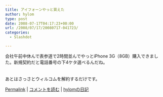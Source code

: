 ```yaml
---
title: アイフォーンやっと買えた
author: hylom
type: post
date: 2008-07-17T04:17:23+00:00
url: /2008/07/17/20080717-041723/
categories:
  - Slashdot

---
```

会社午前中休んで表参道で2時間並んでやっとiPhone 3G（8GB）購入できました。新規契約だと電話番号の下4ケタ選べるんだね。  
</br>   
あとはさっさとウィルコムを解約するだけです。</br> 

   [Permalink][1] |    [コメントを読む][2] |    [hylomの日記][3] 

</br>

 [1]: http://slashdot.jp/~hylom/journal/446330
 [2]: http://slashdot.jp/~hylom/journal/446330#acomments
 [3]: http://slashdot.jp/~hylom/journal/
